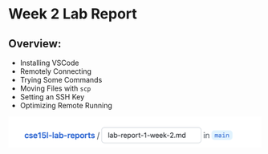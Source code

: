 # __Week 2 Lab Report__

## Overview:
* Installing VSCode
* Remotely Connecting
* Trying Some Commands
* Moving Files with `scp`
* Setting an SSH Key
* Optimizing Remote Running

![Image](screenshot.png)
